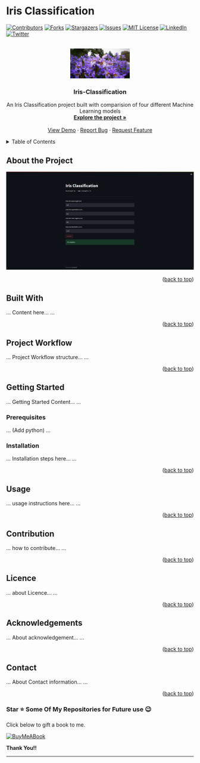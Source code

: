 <!-- To Bring back the link to top--> 
<a name="readme-top"></a>

# Iris Classification 

[![Contributors][contributors-shield]][contributors-url]
[![Forks][forks-shield]][forks-url]
[![Stargazers][stars-shield]][stars-url]
[![Issues][issues-shield]][issues-url]
[![MIT License][license-shield]][license-url]
[![LinkedIn][linkedin-shield]][linkedin-url]
[![Twitter][twitter-shield]][twitter-url]

<!-- MARKDOWN LINKS & IMAGES -->
<!-- https://www.markdownguide.org/basic-syntax/#reference-style-links -->
[contributors-shield]: https://img.shields.io/github/contributors/Ruban2205/Iris_Classification?style=for-the-badge
[contributors-url]: https://github.com/Ruban2205/Iris_Classification/graphs/contributors
[forks-shield]: https://img.shields.io/github/forks/Ruban2205/Iris_Classification?style=for-the-badge
[forks-url]: https://github.com/Ruban2205/Iris_Classification/network/members
[stars-shield]: https://img.shields.io/github/stars/Ruban2205/Iris_Classification?style=for-the-badge
[stars-url]: https://github.com/Ruban2205/Iris_Classification/stargazers
[issues-shield]: https://img.shields.io/github/issues/Ruban2205/Iris_Classification?style=for-the-badge
[issues-url]: https://github.com/Ruban2205/Iris_Classification/issues
[license-shield]: https://img.shields.io/github/license/Ruban2205/Iris_Classification?style=for-the-badge
[license-url]: https://github.com/Ruban2205/Iris_Classification/blob/main/LICENSE
[linkedin-shield]: https://img.shields.io/badge/-LinkedIn-black.svg?style=for-the-badge&logo=linkedin&colorB=555
[linkedin-url]: https://linkedin.com/in/ruban-gino-singh
[twitter-shield]: https://img.shields.io/badge/X.com%20(Twitter)%20-black.svg?style=for-the-badge&logo=X&colorB=555
[twitter-url]: https://x.com/Rubangino
[product-screenshot]: images/screenshot.png


<!-- PROJECT LOGO -->
<br />
<div align="center">
  <a href="https://github.com/Ruban2205/Iris_Classification/">
    <img src="assets/logo.jpg" alt="Logo" width="160" height="80">
  </a>

  <h3 align="center">Iris-Classification</h3>

  <p align="center">
    An Iris Classification project built with comparision of four different Machine Learning models
    <br />
    <a href="https://github.com/Ruban2205/Iris_Classification"><strong>Explore the project »</strong></a>
    <br />
    <br />
    <a href="https://github.com/Ruban2205/Iris_Classification">View Demo</a>
    ·
    <a href="https://github.com/Ruban2205/Iris_Classification/issues">Report Bug</a>
    ·
    <a href="https://github.com/Ruban2205/Iris_Classification/issues">Request Feature</a>
  </p>
</div>

<!-- TABLE OF CONTENTS -->
<details>
  <summary>Table of Contents</summary>
  <ol>
    <li>
      <a href="#about-the-project">About The Project</a>
      <ul>
        <li><a href="#built-with">Built With</a></li>
        <li><a href="#project-workflow">Project Workflow</a></li>
      </ul>
    </li>
    <li>
      <a href="#getting-started">Getting Started</a>
      <ul>
        <li><a href="#prerequisites">Prerequisites</a></li>
        <li><a href="#installation">Installation</a></li>
      </ul>
    </li>
    <li><a href="#usage">Usage</a></li>
    <li><a href="#contribution">Contributing</a></li>
    <li><a href="#licence">License</a></li>
    <li><a href="#acknowledgements">Acknowledgments</a></li>
    <li><a href="#contact">Contact</a></li>
  </ol>
</details>

<!-- About the project-->
## About the Project 

![Iris_Classification_Product_Screenshot](./assets/output2.jpg)


<p align="right">(<a href="#readme-top">back to top</a>)</p>


<!--Built with Section--> 
## Built With

...
Content here...
...

<p align="right">(<a href="#readme-top">back to top</a>)</p>

## Project Workflow

...
Project Workflow structure...
...

<p align="right">(<a href="#readme-top">back to top</a>)</p>


<!--Getting Started Section--> 
## Getting Started

...
Getting Started Content...
...

### Prerequisites

...
(Add python) 
... 

### Installation

...
Installation steps here...
...

<p align="right">(<a href="#readme-top">back to top</a>)</p>


<!--Usage-->
## Usage

...
usage instructions here...
...

<p align="right">(<a href="#readme-top">back to top</a>)</p>


<!--Contribution-->
## Contribution

...
how to contribute...
...

<p align="right">(<a href="#readme-top">back to top</a>)</p>


<!--Licence-->
## Licence

...
about Licence...
...

<p align="right">(<a href="#readme-top">back to top</a>)</p>


<!--Acknowledgements-->
## Acknowledgements

...
About acknowledgement... 
...

<p align="right">(<a href="#readme-top">back to top</a>)</p>


<!--Contact-->
## Contact

...
About Contact information...
...

<p align="right">(<a href="#readme-top">back to top</a>)</p>


### Star ⭐ Some Of My Repositories for Future use 😉

Click below to gift a book to me.

[![BuyMeABook](https://img.shields.io/badge/Buy%20Me%20a%20Book-ffdd00?style=for-the-badge&logo=buy-me-a-book&logoColor=black)
](https://bit.ly/3M5jxLd)

**Thank You!!**

<hr/>
